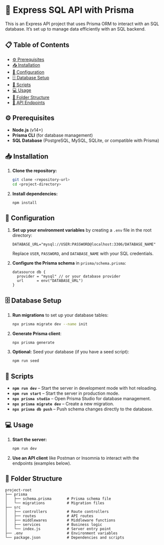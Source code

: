 
# 🚀 Express SQL API with Prisma

This is an Express API project that uses Prisma ORM to interact with an SQL database. It’s set up to manage data efficiently with an SQL backend.

## 📋 Table of Contents

- [⚙️ Prerequisites](#️-prerequisites)
- [📥 Installation](#-installation)
- [🔧 Configuration](#-configuration)
- [🗄️ Database Setup](#️-database-setup)
- [📜 Scripts](#-scripts)
- [💻 Usage](#-usage)
- [📂 Folder Structure](#-folder-structure)
- [🔗 API Endpoints](#-api-endpoints)

## ⚙️ Prerequisites

- **Node.js** (v14+)
- **Prisma CLI** (for database management)
- **SQL Database** (PostgreSQL, MySQL, SQLite, or compatible with Prisma)

## 📥 Installation

1. **Clone the repository:**

   ```bash
   git clone <repository-url>
   cd <project-directory>
   ```

2. **Install dependencies:**

   ```bash
   npm install
   ```

## 🔧 Configuration

1. **Set up your environment variables** by creating a `.env` file in the root directory:

   ```plaintext
   DATABASE_URL="mysql://USER:PASSWORD@localhost:3306/DATABASE_NAME"
   ```

   Replace `USER`, `PASSWORD`, and `DATABASE_NAME` with your SQL credentials.

2. **Configure the Prisma schema** in `prisma/schema.prisma`:

   ```prisma
   datasource db {
     provider = "mysql" // or your database provider
     url      = env("DATABASE_URL")
   }
   ```

## 🗄️ Database Setup

1. **Run migrations** to set up your database tables:

   ```bash
   npx prisma migrate dev --name init
   ```

2. **Generate Prisma client**:

   ```bash
   npx prisma generate
   ```

3. **Optional:** Seed your database (if you have a seed script):

   ```bash
   npm run seed
   ```

## 📜 Scripts

- **`npm run dev`** – Start the server in development mode with hot reloading.
- **`npm run start`** – Start the server in production mode.
- **`npx prisma studio`** – Open Prisma Studio for database management.
- **`npx prisma migrate dev`** – Create a new migration.
- **`npx prisma db push`** – Push schema changes directly to the database.

## 💻 Usage

1. **Start the server:**

   ```bash
   npm run dev
   ```

2. **Use an API client** like Postman or Insomnia to interact with the endpoints (examples below).

## 📂 Folder Structure

```plaintext
project-root
├── prisma
│   ├── schema.prisma       # Prisma schema file
│   └── migrations          # Migration files
├── src
│   ├── controllers         # Route controllers
│   ├── routes              # API routes
│   ├── middlewares         # Middleware functions
│   ├── services            # Business logic
│   └── index.js            # Server entry point
├── .env                    # Environment variables
└── package.json            # Dependencies and scripts
```